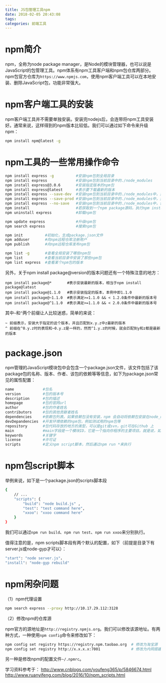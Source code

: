 ```yaml
---
title: JS包管理工具npm
date: 2018-02-05 20:43:08
tags:
categories: 前端工具
---
```


# npm简介

npm，全称为node package manager，是Node的模块管理器，也可以说是JavaScript的包管理工具。npm体系有npm工具客户端和npm包仓库两部分。npm包官方仓库为`https://www.npmjs.com`，使用npm客户端工具可以在本地安装、删除JavaScript包，功能非常强大。

# npm客户端工具的安装

npm客户端工具并不需要单独安装。安装完nodejs后，会连带将npm工具安装好。通常来说，这样得到的npm版本比较低。我们可以通过如下命令来升级npm：

```bash
npm install npm@latest -g
```

# npm工具的一些常用操作命令

```bash
npm install express -g          #安装npm包到全局目录
npm install express             #安装npm包到当前目录中的./node_modules
npm install express@3.0.6       #安装指定版本的npm包
npm install express@latest      #表示要下载最新的版本
npm install express --save-dev  #安装npm包到当前目录中的./node_modules中，并将依赖关系写入到当前目录的package.json的devDependencies中
npm install express --save-prod #安装npm包到当前目录中的./node_modules中，并将依赖关系写入到当前目录的package.json的dependencies中
npm install express --no-save   #安装npm包到当前目录中的./node_modules中，但不将依赖写入到devDependencies或dependencies中。npm install默认是带--save-prod的
npm install                     #若获取到一个npm package源码，执行npm install可以安装该项目所有的依赖
npm uninstall express           #卸载npm包

npm update express              #升级npm包
npm search express              #搜索npm包

npm init          #初始化，生成package.json文件
npm adduser       #向npm远程仓库注册用户
npm publish       #向npm远程仓库发布npm包

npm list -g       #查看全局安装了哪些npm包
npm list          #查看当前目录中安装了那些npm包
npm list express  #查看某个npm包的版本
```

另外，关于npm install package@version的版本问题还有一个特殊注意的地方：

```
npm install package@*       #表示安装最新的版本，相当于npm install package@latest
npm install package@1.1.0   #表示安装指定的版本，本例中即1.1.0
npm install package@~1.1.0  #表示满足>=1.1.0 && < 1.2.0条件中最新的版本号
npm install package@^1.1.0  #表示满足>=1.1.0 && < 2.0.0条件中最新的版本号
```

其中`~`和`^`两个前缀让人比较迷惑，简单的来说：

	~ 前缀表示，安装大于指定的这个版本，并且匹配到x.y.z中z最新的版本
	^ 前缀在^0.y.z时的表现和~0.y.z是一样的，然而^1.y.z的时候，就会匹配到y和z都是最新的版本

# package.json

npm管理的JavaScript模块包中会包含一个package.json文件，该文件包括了该package包的名称、版本、作者、该包的依赖等等信息，如下为package.json常见的属性配置：

```bash
name             #包名
version          #包的版本号
description      #包的描述
homepage         #包的官网url
author           #包的作者姓名
contributors     #包的其他贡献者姓名
dependencies     #依赖包列表。如果依赖包没有安装，npm 会自动将依赖包安装在node_module目录下
devDepandencies  #开发环境依赖的npm包，例如测试用的npm包等
repository       #包代码存放的地方的类型，可以是git或svn，git可在Github 上
main             #main字段是一个模块ID，它是一个指向你程序的主要项目。就是说，如果你包的名字叫express，然后用户安装它，然后require("express")
keywords         #关键字
license          #许可证
scripts          #定义npm script脚本，然后通过npm run *来执行
```

# npm包script脚本

举例来说，如下是一个package.json的scripts脚本段

```bash
{
    // ...
    "scripts": {
        "build": "node build.js" ,
        "test": "test command here",
        "xxoo": "xxoo command here"
    }
}
```

我们可以通过`npm run build`、`npm run test`、`npm run xxoo`来分别执行。

值得注意的是，npm scripts脚本段有两个默认的配置，如下（前提是目录下有server.js或node-gyp才可以）：

```bash
"start": "node server.js"，
"install": "node-gyp rebuild"
```

# npm闲杂问题

（1）npm代理设置

```bash
npm search express --proxy http://10.17.29.112:3128
```

（2）修改npm的仓库源

npm官方的源地址是`http://registry.npmjs.org`。我们可以修改该源地址。有两种方式，一种使用`npm config`命令来修改如下：

```bash
npm config set registry https://registry.npm.taobao.org  # 修改为淘宝源
npm config set registry http://x.x.x.x:7001              # 修改为内网搭建的源
```

另一种是修改npm的配置文件`~/.npmrc`。

学习资料参考于：
http://www.cnblogs.com/youfeng365/p/5846674.html
http://www.ruanyifeng.com/blog/2016/10/npm_scripts.html